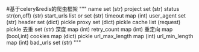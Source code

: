 #基于celery&redis的爬虫框架
"""
name set (str)
project set (str)
status str(on,off) (str)
start_urls list or set (str)
timeout map (int)
user_agent set (str)
header set (dict) pickle
proxy set (dict) pickle
cache list (request) pickle
去重 set (str)
深度 map (int)
retry_count map (int)
重定向 map (bool,int)
cookies map (dict) pickle
url_max_length map (int)
url_min_length map (int)
bad_urls set (str)
"""